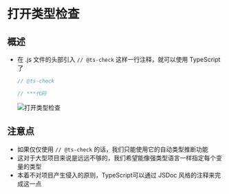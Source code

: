 # 打开类型检查

## 概述

+ 在 .js 文件的头部引入 `// @ts-check` 这样一行注释，就可以使用 TypeScript了

  ```js
  // @ts-check

  // ***代码
  ```

  ![打开类型检查](../打开类型检查.jpeg)

## 注意点

+ 如果仅仅使用 `// @ts-check` 的话，我们只能使用它的自动类型推断功能
+ 这对于大型项目来说是远远不够的，我们希望能像强类型语言一样指定每个变量的类型
+ 本着不对项目产生侵入的原则，TypeScript可以通过 JSDoc 风格的注释来完成这一点
